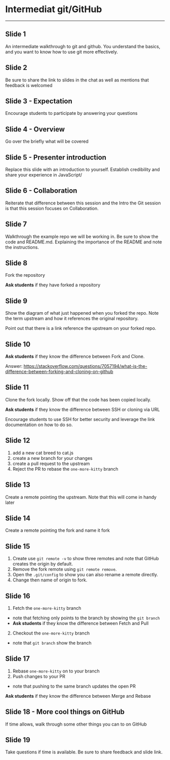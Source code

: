 # Intermediat git/GitHub
---

## Slide 1
An intermediate walkthrough to git and github. You understand the basics, and you want to know how to use git more effectively.

## Slide 2
Be sure to share the link to slides in the chat as well as mentions that
feedback is welcomed

## Slide 3 - Expectation
Encourage students to participate by answering your questions

## Slide 4 - Overview
Go over the briefly what will be covered

## Slide 5 - Presenter introduction
Replace this slide with an introduction to yourself. Establish
credibility and share your experience in JavaScript/

## Slide 6 - Collaboration
Reiterate that difference between this session and the Intro the Git
session is that this session focuses on Collaboration.

## Slide 7
Walkthrough the example repo we will be working in. Be sure to show the
code and README.md. Explaining the importance of the README and note the
instructions. 

## Slide 8
Fork the repository

**Ask students** if they have forked a repository

## Slide 9
Show the diagram of what just happened when you forked the repo. Note
the term upstream and how it references the original repository.

Point out that there is a link reference the upstream on your forked
repo.

## Slide 10
**Ask students** if they know the difference between Fork and Clone.

Answer: https://stackoverflow.com/questions/7057194/what-is-the-difference-between-forking-and-cloning-on-github

## Slide 11
Clone the fork locally. Show off that the code has been copied locally. 

**Ask students** if they know the difference between SSH or cloning via
URL

Encourage students to use SSH for better security and leverage the link documentation on how
to do so.

## Slide 12
1. add a new cat breed to cat.js
2. create a new branch for your changes
3. create a pull request to the upstream
4. Reject the PR to rebase the `one-more-kitty` branch

## Slide 13
Create a remote pointing the upstream. Note that this will come in handy
later

## Slide 14
Create a remote pointing the fork and name it fork

## Slide 15
1. Create use `git remote -v` to show three remotes and note that GitHub
creates the origin by default.
2. Remove the fork remote using `git remote remove`.
3. Open the `.git/config` to show you can also rename a remote directly.
4. Change then name of origin to fork.

## Slide 16
1. Fetch the `one-more-kitty` branch
  - note that fetching only points to the branch by showing the `git branch`
  - **Ask students** if they know the difference between Fetch and Pull
2. Checkout the `one-more-kitty` branch
  - note that `git branch` show the branch

## Slide 17
1. Rebase `one-more-kitty` on to your branch
2. Push changes to your PR
  - note that pushing to the same branch updates the open PR

**Ask students** if they know the difference between Merge and Rebase
## Slide 18 - More cool things on GitHub
If time allows, walk through some other things you can to on GitHub

## Slide 19
Take questions if time is available. Be sure to share feedback and slide link.

